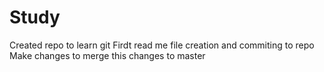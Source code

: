 # Study
Created repo to learn git
Firdt read me file creation and commiting to repo
Make changes to merge this changes to master

